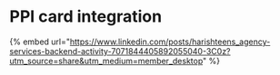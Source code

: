 # PPI card integration

{% embed url="https://www.linkedin.com/posts/harishteens_agency-services-backend-activity-7071844405892055040-3C0z?utm_source=share&utm_medium=member_desktop" %}
